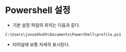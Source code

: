 # Powershell 설정 

- 기본 설정 파일의 위치는 다음과 같다. 
```
C:\Users\junsokhuhh\Documents\PowerShell\profile.ps1 
```
- 터미널에 보통 자세히 표시된다. 
